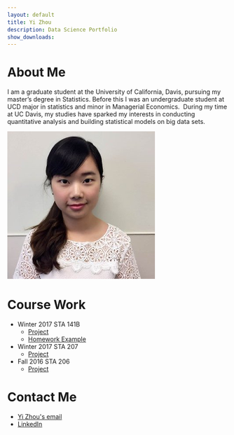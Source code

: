 ```yaml
---
layout: default
title: Yi Zhou 
description: Data Science Portfolio 
show_downloads:
---
```

# [](#header-1)About Me

I am a graduate student at the University of California, Davis, pursuing my master’s degree in Statistics. Before this I was an undergraduate student at UCD major in statistics and minor in Managerial Economics.  During my time at UC Davis, my studies have sparked my interests in conducting quantitative analysis and building statistical models on big data sets. 

![](zoe.jpg)

# [](#header-2)Course Work

- Winter 2017 STA 141B 
   - [Project](https://zoeyyizhou.github.io/141BProject/)
   - [Homework Example](ZoeyYiZhou.github.io/Yi_Zhou_assignment6.html) 
- Winter 2017 STA 207
   - [Project](https://drive.google.com/file/d/0B2oyM6CwCUTKdzkwc3ZHcjRmRW8/view)
- Fall 2016 STA 206
   - [Project](https://drive.google.com/file/d/0B2oyM6CwCUTKRFBXbzNTc2pJRjA/view)



# [](#header-3)Contact Me
* <a href="mailto:zoezhou@ucdavis.edu"> Yi Zhou's email </a >   
* [LinkedIn](https://www.linkedin.com/in/yi-zhou-8b3995a6)




